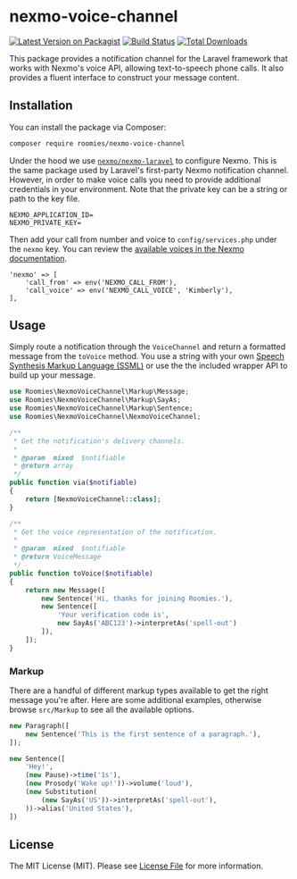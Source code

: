 # nexmo-voice-channel

[![Latest Version on Packagist](https://img.shields.io/packagist/v/roomies/nexmo-voice-channel.svg?style=flat-square)](https://packagist.org/packages/roomies/nexmo-voice-channel)
[![Build Status](https://img.shields.io/travis/roomies/nexmo-voice-channel/master.svg?style=flat-square)](https://travis-ci.org/roomies/nexmo-voice-channel)
[![Total Downloads](https://img.shields.io/packagist/dt/roomies/nexmo-voice-channel.svg?style=flat-square)](https://packagist.org/packages/roomies/nexmo-voice-channel)

This package provides a notification channel for the Laravel framework that works with Nexmo's voice API, allowing text-to-speech phone calls. It also provides a fluent interface to construct your message content.

## Installation

You can install the package via Composer:

```bash
composer require roomies/nexmo-voice-channel
```

Under the hood we use [`nexmo/nexmo-laravel`](https://github.com/Nexmo/nexmo-laravel) to configure Nexmo. This is the same package used by Laravel's first-party Nexmo notification channel. However, in order to make voice calls you need to provide additional credentials in your environment. Note that the private key can be a string or path to the key file.

```
NEXMO_APPLICATION_ID=
NEXMO_PRIVATE_KEY=
```

Then add your call from number and voice to `config/services.php` under the `nexmo` key. You can review the [available voices in the Nexmo documentation](https://developer.nexmo.com/voice/voice-api/guides/text-to-speech).

```
'nexmo' => [
    'call_from' => env('NEXMO_CALL_FROM'),
    'call_voice' => env('NEXMO_CALL_VOICE', 'Kimberly'),
],
```

## Usage

Simply route a notification through the `VoiceChannel` and return a formatted message from the `toVoice` method. You use a string with your own [Speech Synthesis Markup Language (SSML)](https://developer.nexmo.com/voice/voice-api/guides/customizing-tts) or use the the included wrapper API to build up your message.

``` php
use Roomies\NexmoVoiceChannel\Markup\Message;
use Roomies\NexmoVoiceChannel\Markup\SayAs;
use Roomies\NexmoVoiceChannel\Markup\Sentence;
use Roomies\NexmoVoiceChannel\NexmoVoiceChannel;

/**
 * Get the notification's delivery channels.
 *
 * @param  mixed  $notifiable
 * @return array
 */
public function via($notifiable)
{
    return [NexmoVoiceChannel::class];
}

/**
 * Get the voice representation of the notification.
 *
 * @param  mixed  $notifiable
 * @return VoiceMessage
 */
public function toVoice($notifiable)
{
    return new Message([
        new Sentence('Hi, thanks for joining Roomies.'),
        new Sentence([
            'Your verification code is',
            new SayAs('ABC123')->interpretAs('spell-out')
        ]),
    ]);
}
```

### Markup

There are a handful of different markup types available to get the right message you're after. Here are some additional examples, otherwise browse `src/Markup` to see all the available options.

```php
new Paragraph([
    new Sentence('This is the first sentence of a paragraph.'),
]);

new Sentence([
    'Hey!',
    (new Pause)->time('1s'),
    (new Prosody('Wake up!'))->volume('loud'),
    (new Substitution(
        (new SayAs('US'))->interpretAs('spell-out'),
    ))->alias('United States'),
])
```

## License

The MIT License (MIT). Please see [License File](LICENSE.md) for more information.
